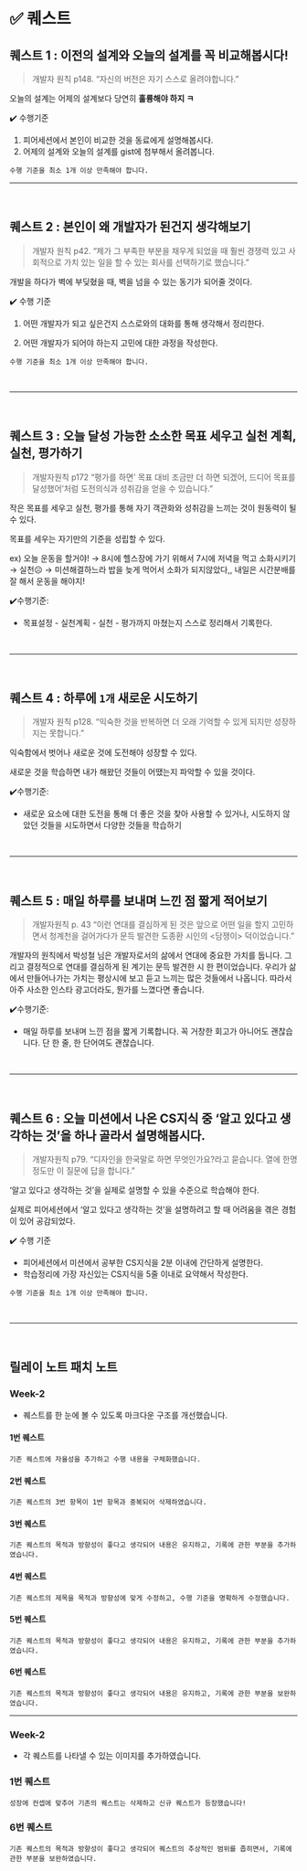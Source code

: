 # ✅ 퀘스트

## **퀘스트 1 : 이전의 설계와 오늘의 설계를 꼭 비교해봅시다!**

> 개발자 원칙 p148. “자신의 버전은 자기 스스로 올려야합니다.”
> 

오늘의 설계는 어제의 설계보다 당연히 **훌륭해야 하지 ㅋ**

✔️ 수행기준

1. 피어세션에서 본인이 비교한 것을 동료에게 설명해봅시다.
2. 어제의 설계와 오늘의 설계를 gist에 첨부해서 올려봅니다.

`수행 기준을 최소 1개 이상 만족해야 합니다.`
<br>
<hr>
<br>

## 퀘스트 2 : **본인이 왜 개발자가 된건지 생각해보기**

> 개발자 원칙 p42. “제가 그 부족한 부분을 채우게 되었을 때 훨씬 경쟁력 있고 사회적으로 가치 있는 일을 할 수 있는 회사를 선택하기로 했습니다.”

개발을 하다가 벽에 부딪혔을 때, 벽을 넘을 수 있는 동기가 되어줄 것이다.

✔️ 수행 기준

1. 어떤 개발자가 되고 싶은건지 스스로와의 대화를 통해 생각해서 정리한다.

2. 어떤 개발자가 되어야 하는지 고민에 대한 과정을 작성한다.

`수행 기준을 최소 1개 이상 만족해야 합니다.`

<br>
<hr>
<br>

## 퀘스트 3 : **오늘 달성 가능한 소소한 목표 세우고 실천 계획, 실천, 평가하기**

> 개발자원칙 p172 “평가를 하면’ 목표 대비 조금만 더 하면 되겠어, 드디어 목표를 달성했어’처럼 도전의식과 성취감을 얻을 수 있습니다.”

작은 목표를 세우고 실천, 평가를 통해 자기 객관화와 성취감을 느끼는 것이 원동력이 될 수 있다.

목표를 세우는 자기만의 기준을 성립할 수 있다.


ex) 오늘 운동을 할거야! → 8시에 헬스장에 가기 위해서 7시에 저녁을 먹고 소화시키기 → 실천☹️ → 미션해결하느라 밥을 늦게 먹어서 소화가 되지않았다,, 내일은 시간분배를 잘 해서 운동을 해야지!

✔️수행기준:

- 목표설정 - 실천계획 - 실천 - 평가까지 마쳤는지 스스로 정리해서 기록한다.

<br>
<hr>
<br>

## 퀘스트 4 : **하루에 `1개` 새로운 시도하기**

> 개발자 원칙 p128. “익숙한 것을 반복하면 더 오래 기억할 수 있게 되지만 성장하지는 못합니다.”

익숙함에서 벗어나 새로운 것에 도전해야 성장할 수 있다.

새로운 것을 학습하면 내가 해왔던 것들이 어땠는지 파악할 수 있을 것이다.


✔️수행기준: 

- 새로운 요소에 대한 도전을 통해 더 좋은 것을 찾아 사용할 수 있거나, 시도하지 않았던 것들을 시도하면서 다양한 것들을 학습하기

<br>
<hr>
<br>

## 퀘스트 5 :  **매일 하루를 보내며 느낀 점 짧게 적어보기**

> 개발자원칙 p. 43 “이런 연대를 결심하게 된 것은 앞으로 어떤 일을 할지 고민하면서 청계천을 걸어가다가 문득 발견한 도종환 시인의 <담쟁이> 덕이었습니다.”

개발자의 원칙에서 박성철 님은 개발자로서의 삶에서 연대에 중요한 가치를 둡니다. 그리고 결정적으로 연대를 결심하게 된 계기는 문득 발견한 시 한 편이었습니다. 우리가 삶에서 만들어나가는 가치는 평상시에 보고 듣고 느끼는 많은 것들에서 나옵니다. 따라서 아주 사소한 인스타 광고더라도, 뭔가를 느꼈다면 좋습니다. 

✔️수행기준: 

- 매일 하루를 보내며 느낀 점을 짧게 기록합니다. 꼭 거창한 회고가 아니어도 괜찮습니다. 단 한 줄, 한 단어여도 괜찮습니다.

<br>
<hr>
<br>



## **퀘스트 6 : 오늘 미션에서 나온 CS지식 중 ‘알고 있다고 생각하는 것’을 하나 골라서 설명해봅시다.**

> 개발자원칙 p79. “디자인을 한국말로 하면 무엇인가요?라고 묻습니다. 열에 한명 정도만 이 질문에 답을 합니다.”
> 

‘알고 있다고 생각하는 것’을 실제로 설명할 수 있을 수준으로 학습해야 한다.

실제로 피어세션에서 ‘알고 있다고 생각하는 것’을 설명하려고 할 때 어려움을 겪은 경험이 있어 공감되었다.

✔️ 수행 기준

- 피어세션에서 미션에서 공부한 CS지식을 2분 이내에 간단하게 설명한다.
- 학습정리에 가장 자신있는 CS지식을 5줄 이내로 요약해서 작성한다.

`수행 기준을 최소 1개 이상 만족해야 합니다.`

<br>
<hr>
<br>

## 릴레이 노트 패치 노트

### Week-2

- 퀘스트를 한 눈에 볼 수 있도록 마크다운 구조를 개선했습니다.

#### 1번 퀘스트
```
기존 퀘스트에 자율성을 추가하고 수행 내용을 구체화했습니다.
```

#### 2번 퀘스트
```
기존 퀘스트의 3번 항목이 1번 항목과 중복되어 삭제하였습니다.
```

#### 3번 퀘스트
```
기존 퀘스트의 목적과 방향성이 좋다고 생각되어 내용은 유지하고, 기록에 관한 부분을 추가하였습니다.
```

#### 4번 퀘스트
```
기존 퀘스트의 제목을 목적과 방향성에 맞게 수정하고, 수행 기준을 명확하게 수정했습니다.
```

#### 5번 퀘스트
```
기존 퀘스트의 목적과 방향성이 좋다고 생각되어 내용은 유지하고, 기록에 관한 부분을 추가하였습니다.
```

#### 6번 퀘스트
```
기존 퀘스트의 목적과 방향성이 좋다고 생각되어 내용은 유지하고, 기록에 관한 부분을 보완하였습니다.
```

---

### Week-2

- 각 퀘스트를 나타낼 수 있는 이미지를 추가하였습니다.

### 1번 퀘스트
```
성장에 컨셉에 맞추어 기존의 퀘스트는 삭제하고 신규 퀘스트가 등장했습니다!
```

### 6번 퀘스트
```
기존 퀘스트의 목적과 방향성이 좋다고 생각되어 퀘스트의 추상적인 범위를 좁히면서, 기록에 관한 부분을 보완하였습니다.
```


